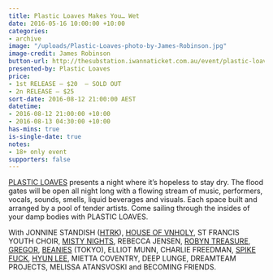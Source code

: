 ```yaml
---
title: Plastic Loaves Makes You… Wet
date: 2016-05-16 10:00:00 +10:00
categories:
- archive
image: "/uploads/Plastic-Loaves-photo-by-James-Robinson.jpg"
image-credit: James Robinson
button-url: http://thesubstation.iwannaticket.com.au/event/plastic-loaves-makes-youwet-MTEwODc
presented-by: Plastic Loaves
price:
- 1st RELEASE – $20  – SOLD OUT
- 2n RELEASE – $25
sort-date: 2016-08-12 21:00:00 AEST
datetime:
- 2016-08-12 21:00:00 +10:00
- 2016-08-13 04:30:00 +10:00
has-mins: true
is-single-date: true
notes:
- 18+ only event
supporters: false
---
```


[PLASTIC LOAVES](http://www.plasticloaves.com/) presents a night where it’s hopeless to stay dry. The flood gates will be open all night long with a flowing stream of music, performers, vocals, sounds, smells, liquid beverages and visuals. Each space built and arranged by a pool of tender artists. Come sailing through the insides of your damp bodies with PLASTIC LOAVES.

With JONNINE STANDISH ([HTRK](http://www.yourcomicbookfantasy.com/)), [HOUSE OF VNHOLY](http://www.houseofvnholy.com/), ST FRANCIS YOUTH CHOIR, [MISTY NIGHTS](https://soundcloud.com/mistynightsdisco), REBECCA JENSEN, [ROBYN TREASURE](https://soundcloud.com/robyntreasure), [GREGOR](http://chaptermusic.com/store/gregor/thoughts-faults/), [BEANIES](https://soundcloud.com/beanies-2) (TOKYO), ELLIOT MUNN, CHARLIE FREEDMAN, [SPIKE FUCK](https://soundcloud.com/spike-fuck), [HYUN LEE](http://www.hyunleee.com/), MIETTA COVENTRY, DEEP LUNGE, DREAMTEAM PROJECTS, MELISSA ATANSVOSKI and BECOMING FRIENDS.
